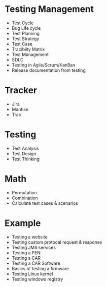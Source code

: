 # Testing Management
- Test Cycle
- Bug Life cycle
- Test Planning
- Test Strategy
- Test Case
- Tracibiity Matrix
- Test Management 
- SDLC
- Testing in Agile/Scrum/KanBan
- Release documentation from testing

# Tracker
- Jira
- Mantise
- Trac

# Testing
- Test Analysis
- Test Design
- Test Thinking

# Math 
- Permutation 
- Combination 
- Calculate test cases & scenarios

# Example
- Testing a website
- Testing custom protocal request & response 
- Testing JMS services
- Testing a PEN
- Testing a CAR
- Testing a CAR Software
- Basics of testing a firmware
- Testing Linux kernel
- Testing windows registry 
